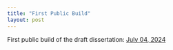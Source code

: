 ```yaml
---
title: "First Public Build"
layout: post
---
```


First public build of the draft dissertation: [July 04, 2024][july-04-2024]

[july-04-2024]:../dissertation_builds/latest_build.pdf
